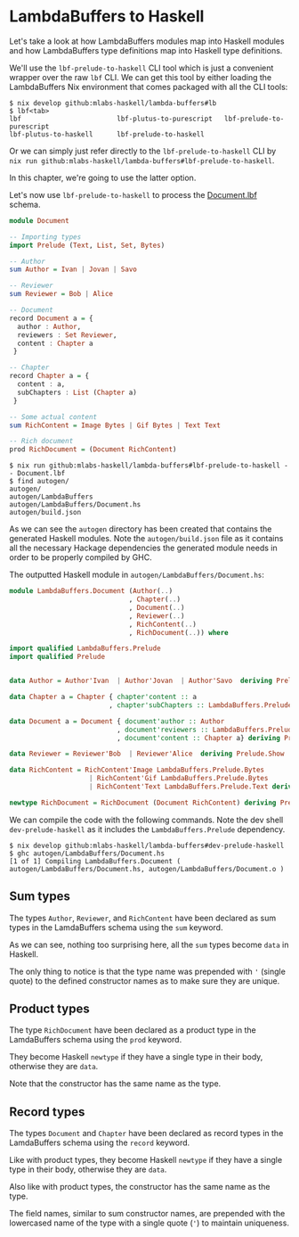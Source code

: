 # LambdaBuffers to Haskell

Let's take a look at how LambdaBuffers modules map into Haskell modules and how
LambdaBuffers type definitions map into Haskell type definitions.

We'll use the `lbf-prelude-to-haskell` CLI tool which is just a convenient wrapper over
the raw `lbf` CLI. We can get this tool by either loading the LambdaBuffers Nix
environment that comes packaged with all the CLI tools:

```shell
$ nix develop github:mlabs-haskell/lambda-buffers#lb
$ lbf<tab>
lbf                        lbf-plutus-to-purescript   lbf-prelude-to-purescript
lbf-plutus-to-haskell      lbf-prelude-to-haskell
```

Or we can simply just refer directly to the `lbf-prelude-to-haskell` CLI by `nix run
github:mlabs-haskell/lambda-buffers#lbf-prelude-to-haskell`.

In this chapter, we're going to use the latter option.

Let's now use `lbf-prelude-to-haskell` to process the [Document.lbf](examples/Document.lbf) schema.

```purescript
module Document

-- Importing types
import Prelude (Text, List, Set, Bytes)

-- Author
sum Author = Ivan | Jovan | Savo

-- Reviewer
sum Reviewer = Bob | Alice

-- Document
record Document a = {
  author : Author,
  reviewers : Set Reviewer,
  content : Chapter a
 }

-- Chapter
record Chapter a = {
  content : a,
  subChapters : List (Chapter a)
 }

-- Some actual content
sum RichContent = Image Bytes | Gif Bytes | Text Text

-- Rich document
prod RichDocument = (Document RichContent)
```

```shell
$ nix run github:mlabs-haskell/lambda-buffers#lbf-prelude-to-haskell -- Document.lbf
$ find autogen/
autogen/
autogen/LambdaBuffers
autogen/LambdaBuffers/Document.hs
autogen/build.json
```

As we can see the `autogen` directory has been created that contains the generated Haskell modules.
Note the `autogen/build.json` file as it contains all the necessary Hackage dependencies the generated module needs in order to be properly compiled by GHC.

The outputted Haskell module in `autogen/LambdaBuffers/Document.hs`:

```haskell
module LambdaBuffers.Document (Author(..)
                              , Chapter(..)
                              , Document(..)
                              , Reviewer(..)
                              , RichContent(..)
                              , RichDocument(..)) where

import qualified LambdaBuffers.Prelude
import qualified Prelude


data Author = Author'Ivan  | Author'Jovan  | Author'Savo  deriving Prelude.Show

data Chapter a = Chapter { chapter'content :: a
                         , chapter'subChapters :: LambdaBuffers.Prelude.List (Chapter a)} deriving Prelude.Show

data Document a = Document { document'author :: Author
                           , document'reviewers :: LambdaBuffers.Prelude.Set Reviewer
                           , document'content :: Chapter a} deriving Prelude.Show

data Reviewer = Reviewer'Bob  | Reviewer'Alice  deriving Prelude.Show

data RichContent = RichContent'Image LambdaBuffers.Prelude.Bytes
                    | RichContent'Gif LambdaBuffers.Prelude.Bytes
                    | RichContent'Text LambdaBuffers.Prelude.Text deriving Prelude.Show

newtype RichDocument = RichDocument (Document RichContent) deriving Prelude.Show
```

We can compile the code with the following commands.
Note the dev shell `dev-prelude-haskell` as it includes the `LambdaBuffers.Prelude` dependency.

```shell
$ nix develop github:mlabs-haskell/lambda-buffers#dev-prelude-haskell
$ ghc autogen/LambdaBuffers/Document.hs
[1 of 1] Compiling LambdaBuffers.Document ( autogen/LambdaBuffers/Document.hs, autogen/LambdaBuffers/Document.o )
```

## Sum types

The types `Author`, `Reviewer`, and `RichContent` have been declared as sum types in the LamdaBuffers schema using the `sum` keyword.

As we can see, nothing too surprising here, all the `sum` types become `data`
in Haskell.

The only thing to notice is that the type name was prepended with `'` (single
quote) to the defined constructor names as to make sure they are unique.

## Product types

The type `RichDocument` have been declared as a product type in the
LamdaBuffers schema using the `prod` keyword.

They become Haskell `newtype` if they have a single type in their body, otherwise they are `data`.

Note that the constructor has the same name as the type.

## Record types

The types `Document` and `Chapter` have been declared as record types in the
LamdaBuffers schema using the `record` keyword.

Like with product types, they become Haskell `newtype` if they have a single
type in their body, otherwise they are `data`.

Also like with product types, the constructor has the same name as the type.

The field names, similar to sum constructor names, are prepended with the
lowercased name of the type with a single quote (`'`) to maintain uniqueness.
